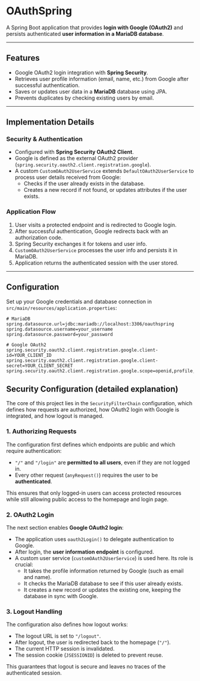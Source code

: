 # OAuthSpring

A Spring Boot application that provides **login with Google (OAuth2)** and persists authenticated **user information in a MariaDB database**.

---

## Features

- Google OAuth2 login integration with **Spring Security**.  
- Retrieves user profile information (email, name, etc.) from Google after successful authentication.  
- Saves or updates user data in a **MariaDB** database using JPA.
- Prevents duplicates by checking existing users by email.  

---

## Implementation Details

### Security & Authentication
- Configured with **Spring Security OAuth2 Client**.  
- Google is defined as the external OAuth2 provider (`spring.security.oauth2.client.registration.google`).  
- A custom `CustomOAuth2UserService` extends `DefaultOAuth2UserService` to process user details received from Google:
  - Checks if the user already exists in the database.
  - Creates a new record if not found, or updates attributes if the user exists.  

### Application Flow
1. User visits a protected endpoint and is redirected to Google login.  
2. After successful authentication, Google redirects back with an authorization code.  
3. Spring Security exchanges it for tokens and user info.  
4. `CustomOAuth2UserService` processes the user info and persists it in MariaDB.  
5. Application returns the authenticated session with the user stored.  

---

## Configuration

Set up your Google credentials and database connection in `src/main/resources/application.properties`:

```properties
# MariaDB
spring.datasource.url=jdbc:mariadb://localhost:3306/oauthspring
spring.datasource.username=your_username
spring.datasource.password=your_password

# Google OAuth2
spring.security.oauth2.client.registration.google.client-id=YOUR_CLIENT_ID
spring.security.oauth2.client.registration.google.client-secret=YOUR_CLIENT_SECRET
spring.security.oauth2.client.registration.google.scope=openid,profile,email

```

## Security Configuration (detailed explanation)

The core of this project lies in the `SecurityFilterChain` configuration, which defines how requests are authorized, how OAuth2 login with Google is integrated, and how logout is managed.

### 1. Authorizing Requests
The configuration first defines which endpoints are public and which require authentication:
- `"/"` and `"/login"` are **permitted to all users**, even if they are not logged in.
- Every other request (`anyRequest()`) requires the user to be **authenticated**.

This ensures that only logged-in users can access protected resources while still allowing public access to the homepage and login page.

### 2. OAuth2 Login
The next section enables **Google OAuth2 login**:
- The application uses `oauth2Login()` to delegate authentication to Google.
- After login, the **user information endpoint** is configured.
- A custom user service (`customOAuth2UserService`) is used here. Its role is crucial:
  - It takes the profile information returned by Google (such as email and name).
  - It checks the MariaDB database to see if this user already exists.
  - It creates a new record or updates the existing one, keeping the database in sync with Google.

### 3. Logout Handling
The configuration also defines how logout works:
- The logout URL is set to `"/logout"`.
- After logout, the user is redirected back to the homepage (`"/"`).
- The current HTTP session is invalidated.
- The session cookie (`JSESSIONID`) is deleted to prevent reuse.

This guarantees that logout is secure and leaves no traces of the authenticated session.



